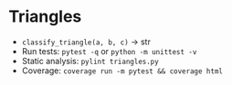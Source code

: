# Triangles

- `classify_triangle(a, b, c)` -> str
- Run tests: `pytest -q` or `python -m unittest -v`
- Static analysis: `pylint triangles.py`
- Coverage: `coverage run -m pytest && coverage html`
